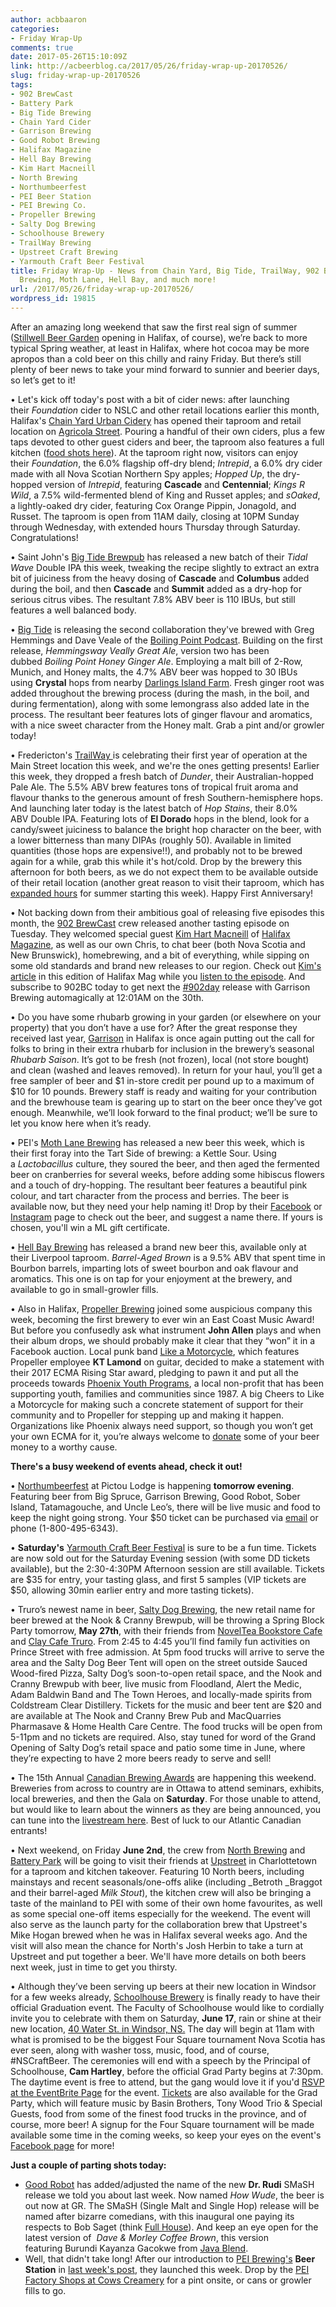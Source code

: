 ```yaml
---
author: acbbaaron
categories:
- Friday Wrap-Up
comments: true
date: 2017-05-26T15:10:09Z
link: http://acbeerblog.ca/2017/05/26/friday-wrap-up-20170526/
slug: friday-wrap-up-20170526
tags:
- 902 BrewCast
- Battery Park
- Big Tide Brewing
- Chain Yard Cider
- Garrison Brewing
- Good Robot Brewing
- Halifax Magazine
- Hell Bay Brewing
- Kim Hart Macneill
- North Brewing
- Northumbeerfest
- PEI Beer Station
- PEI Brewing Co.
- Propeller Brewing
- Salty Dog Brewing
- Schoolhouse Brewery
- TrailWay Brewing
- Upstreet Craft Brewing
- Yarmouth Craft Beer Festival
title: Friday Wrap-Up - News from Chain Yard, Big Tide, TrailWay, 902 BrewCast, Garrison
  Brewing, Moth Lane, Hell Bay, and much more!
url: /2017/05/26/friday-wrap-up-20170526/
wordpress_id: 19815
---
```


After an amazing long weekend that saw the first real sign of summer ([Stillwell Beer Garden](http://www.barstillwell.com/beergarden) opening in Halifax, of course), we’re back to more typical Spring weather, at least in Halifax, where hot cocoa may be more apropos than a cold beer on this chilly and rainy Friday. But there’s still plenty of beer news to take your mind forward to sunnier and beerier days, so let’s get to it!

• Let's kick off today's post with a bit of cider news: after launching their _Foundation_ cider to NSLC and other retail locations earlier this month, Halifax's [Chain Yard Urban Cidery](http://www.chainyardcider.com/) has opened their taproom and retail location on [Agricola Street](https://goo.gl/maps/zYwhuCxSbqs). Pouring a handful of their own ciders, plus a few taps devoted to other guest ciders and beer, the taproom also features a full kitchen ([food shots here](https://www.instagram.com/unchainedkitchen/)). At the taproom right now, visitors can enjoy their _Foundation_, the 6.0% flagship off-dry blend; _Intrepid_, a 6.0% dry cider made with all Nova Scotian Northern Spy apples; _Hopped Up_, the dry-hopped version of _Intrepid_, featuring **Cascade** and **Centennial**; _Kings R Wild_, a 7.5% wild-fermented blend of King and Russet apples; and _sOaked_, a lightly-oaked dry cider, featuring Cox Orange Pippin, Jonagold, and Russet. The taproom is open from 11AM daily, closing at 10PM Sunday through Wednesday, with extended hours Thursday through Saturday. Congratulations!

• Saint John's [Big Tide Brewpub](http://www.bigtidebrew.com/) has released a new batch of their _Tidal Wave_ Double IPA this week, tweaking the recipe slightly to extract an extra bit of juiciness from the heavy dosing of **Cascade** and **Columbus** added during the boil, and then **Cascade** and **Summit** added as a dry-hop for serious citrus vibes. The resultant 7.8% ABV beer is 110 IBUs, but still features a well balanced body.

• [Big Tide](http://www.bigtidebrew.com/) is releasing the second collaboration they've brewed with Greg Hemmings and Dave Veale of the [Boiling Point Podcast](http://www.hemmingscast.com/). Building on the first release, _Hemmingsway Veally Great Ale_, version two has been dubbed _Boiling Point Honey Ginger Ale_. Employing a malt bill of 2-Row, Munich, and Honey malts, the 4.7% ABV beer was hopped to 30 IBUs using **Crystal** hops from nearby [Darlings Island Farm](https://www.facebook.com/darlingsislandfarm/). Fresh ginger root was added throughout the brewing process (during the mash, in the boil, and during fermentation), along with some lemongrass also added late in the process. The resultant beer features lots of ginger flavour and aromatics, with a nice sweet character from the Honey malt. Grab a pint and/or growler today!

• Fredericton's [TrailWay ](http://www.trailwaybrewing.com/)is celebrating their first year of operation at the Main Street location this week, and we're the ones getting presents! Earlier this week, they dropped a fresh batch of _Dunder_, their Australian-hopped Pale Ale. The 5.5% ABV brew features tons of tropical fruit aroma and flavour thanks to the generous amount of fresh Southern-hemisphere hops. And launching later today is the latest batch of _Hop Stains_, their 8.0% ABV Double IPA. Featuring lots of **El Dorado** hops in the blend, look for a candy/sweet juiciness to balance the bright hop character on the beer, with a lower bitterness than many DIPAs (roughly 50). Available in limited quantities (those hops are expensive!!), and probably not to be brewed again for a while, grab this while it's hot/cold. Drop by the brewery this afternoon for both beers, as we do not expect them to be available outside of their retail location (another great reason to visit their taproom, which has [expanded hours](https://www.facebook.com/pg/trailwaybrewing/about/?ref=page_internal) for summer starting this week). Happy First Anniversary!

• Not backing down from their ambitious goal of releasing five episodes this month, the [902 BrewCast](http://www.902brewcast.com/) crew released another tasting episode on Tuesday. They welcomed special guest [Kim Hart Macneill](http://kimhartmacneill.ca/) of [Halifax Magazine](http://halifaxmag.com/), as well as our own Chris, to chat beer (both Nova Scotia and New Brunswick), homebrewing, and a bit of everything, while sipping on some old standards and brand new releases to our region. Check out [Kim's article](http://halifaxmag.com/food-wine-blog/must-try-beers-collaborating-with-902-brewcast/) in this edition of Halifax Mag while you [listen to the episode](https://902brewcast.simplecast.fm/23). And subscribe to 902BC today to get next the [#902day](https://twitter.com/search?f=tweets&vertical=default&q=%23902sday) release with Garrison Brewing automagically at 12:01AM on the 30th.

• Do you have some rhubarb growing in your garden (or elsewhere on your property) that you don’t have a use for? After the great response they received last year, [Garrison](http://garrisonbrewing.com/) in Halifax is once again putting out the call for folks to bring in their extra rhubarb for inclusion in the brewery’s seasonal _Rhubarb Saison_. It’s got to be fresh (not frozen), local (not store bought) and clean (washed and leaves removed). In return for your haul, you’ll get a free sampler of beer and $1 in-store credit per pound up to a maximum of $10 for 10 pounds. Brewery staff is ready and waiting for your contribution and the brewhouse team is gearing up to start on the beer once they’ve got enough. Meanwhile, we’ll look forward to the final product; we’ll be sure to let you know here when it’s ready.

• PEI's [Moth Lane Brewing](https://www.facebook.com/MothLaneBrewing/) has released a new beer this week, which is their first foray into the Tart Side of brewing: a Kettle Sour. Using a _Lactobacillus_ culture, they soured the beer, and then aged the fermented beer on cranberries for several weeks, before adding some hibiscus flowers and a touch of dry-hopping. The resultant beer features a beautiful pink colour, and tart character from the process and berries. The beer is available now, but they need your help naming it! Drop by their [Facebook](https://www.facebook.com/MothLaneBrewing/photos/a.472507026290726.1073741829.439691122905650/627651204109640/?type=3&theater) or [Instagram](https://www.instagram.com/p/BUic8GRloNf/) page to check out the beer, and suggest a name there. If yours is chosen, you'll win a ML gift certificate.

• [Hell Bay Brewing](http://www.hellbaybrewing.com/) has released a brand new beer this, available only at their Liverpool taproom. _Barrel-Aged Brown_ is a 9.5% ABV that spent time in Bourbon barrels, imparting lots of sweet bourbon and oak flavour and aromatics. This one is on tap for your enjoyment at the brewery, and available to go in small-growler fills.

• Also in Halifax, [Propeller Brewing](http://www.drinkpropeller.ca/) joined some auspicious company this week, becoming the first brewery to ever win an East Coast Music Award! But before you confusedly ask what instrument **John Allen** plays and when their album drops, we should probably make it clear that they “won” it in a Facebook auction. Local punk band [Like a Motorcycle](http://www.likeamotorcycle.com/#home), which features Propeller employee **KT Lamond** on guitar, decided to make a statement with their 2017 ECMA Rising Star award, pledging to pawn it and put all the proceeds towards [Phoenix Youth Programs](https://phoenixyouth.ca/), a local non-profit that has been supporting youth, families and communities since 1987. A big Cheers to Like a Motorcycle for making such a concrete statement of support for their community and to Propeller for stepping up and making it happen. Organizations like Phoenix always need support, so though you won’t get your own ECMA for it, you’re always welcome to [donate](https://www.canadahelps.org/dn/28681) some of your beer money to a worthy cause.

**There's a busy weekend of events ahead, check it out!**

• [Northumbeerfest](http://pictoulodge.com/northumbeerfest/) at Pictou Lodge is happening **tomorrow evening**. Featuring beer from Big Spruce, Garrison Brewing, Good Robot, Sober Island, Tatamagouche, and Uncle Leo’s, there will be live music and food to keep the night going strong. Your $50 ticket can be purchased via [email](mailto:reservations@pictoulodge.com) or phone (1-800-495-6343).

• **Saturday's** [Yarmouth Craft Beer Festival](https://www.yarmouthcraftbeer.com/) is sure to be a fun time. Tickets are now sold out for the Saturday Evening session (with some DD tickets available), but the 2:30-4:30PM Afternoon session are still available. Tickets are $35 for entry, your tasting glass, and first 5 samples (VIP tickets are $50, allowing 30min earlier entry and more tasting tickets).

• Truro’s newest name in beer, [Salty Dog Brewing](http://www.saltydogbrewco.ca/), the new retail name for beer brewed at the Nook & Cranny Brewpub, will be throwing a Spring Block Party tomorrow, **May 27th**, with their friends from [NovelTea Bookstore Cafe](http://www.ntbookstore.com/) and [Clay Cafe Truro](http://www.claycafetruro.com/). From 2:45 to 4:45 you’ll find family fun activities on Prince Street with free admission. At 5pm food trucks will arrive to serve the area and the Salty Dog Beer Tent will open on the street outside Sauced Wood-fired Pizza, Salty Dog’s soon-to-open retail space, and the Nook and Cranny Brewpub with beer, live music from Floodland, Alert the Medic, Adam Baldwin Band and The Town Heroes, and locally-made spirits from Coldstream Clear Distillery. Tickets for the music and beer tent are $20 and are available at The Nook and Cranny Brew Pub and MacQuarries Pharmasave & Home Health Care Centre. The food trucks will be open from 5-11pm and no tickets are required. Also, stay tuned for word of the Grand Opening of Salty Dog’s retail space and patio some time in June, where they’re expecting to have 2 more beers ready to serve and sell!

• The 15th Annual [Canadian Brewing Awards](https://www.canadianbrewingawards.com/) are happening this weekend. Breweries from across to country are in Ottawa to attend seminars, exhibits, local breweries, and then the Gala on **Saturday**. For those unable to attend, but would like to learn about the winners as they are being announced, you can tune into the [livestream here](https://www.canadianbrewingawards.com/live-stream/). Best of luck to our Atlantic Canadian entrants!

• Next weekend, on Friday **June 2nd**, the crew from [North Brewing](http://www.northbrewing.ca/) and [Battery Park](http://batterypark.ca/) will be going to visit their friends at [Upstreet](http://upstreetcraftbrewing.com) in Charlottetown for a taproom and kitchen takeover. Featuring 10 North beers, including mainstays and recent seasonals/one-offs alike (including _Betroth _Braggot and their barrel-aged _Milk Stout_), the kitchen crew will also be bringing a taste of the mainland to PEI with some of their own home favourites, as well as some special one-off items especially for the weekend. The event will also serve as the launch party for the collaboration brew that Upstreet's Mike Hogan brewed when he was in Halifax several weeks ago. And the visit will also mean the chance for North's Josh Herbin to take a turn at Upstreet and put together a beer. We'll have more details on both beers next week, just in time to get you thirsty.

• Although they’ve been serving up beers at their new location in Windsor for a few weeks already, [Schoolhouse Brewery](http://schoolhousebrewery.ca/) is finally ready to have their official Graduation event. The Faculty of Schoolhouse would like to cordially invite you to celebrate with them on Saturday, **June 17**, rain or shine at their new location,  [40 Water St. in Windsor, NS.](http://maps.apple.com/?q=40%20Water%20St.%20in%20Windsor,%20NS.) The day will begin at 11am with what is promised to be the biggest Four Square tournament Nova Scotia has ever seen, along with washer toss, music, food, and of course, #NSCraftBeer. The ceremonies will end with a speech by the Principal of Schoolhouse, **Cam Hartley**, before the official Grad Party begins at 7:30pm. The daytime event is free to attend, but the gang would love it if you'd [RSVP at the EventBrite Page](https://www.eventbrite.ca/e/schoolhouse-brewery-graduation-2017-grad-party-tickets-34574051920#tickets) for the event. [Tickets](https://www.eventbrite.ca/e/schoolhouse-brewery-graduation-2017-grad-party-tickets-34574051920#tickets) are also available for the Grad Party, which will feature music by Basin Brothers, Tony Wood Trio & Special Guests, food from some of the finest food trucks in the province, and of course, more beer! A signup for the Four Square tournament will be made available some time in the coming weeks, so keep your eyes on the event's [Facebook page](https://www.facebook.com/events/447653175584740/) for more!

**Just a couple of parting shots today:**

- [Good Robot](http://goodrobotbrewing.ca) has added/adjusted the name of the new **Dr. Rudi** SMaSH release we told you about last week. Now named _How Wude_, the beer is out now at GR. The SMaSH (Single Malt and Single Hop) release will be named after bizarre comedians, with this inaugural one paying its respects to Bob Saget (think [Full House](https://media.giphy.com/media/Dc0MtbBpdkrjG/giphy.gif)). And keep an eye open for the latest version of  _Dave & Morley Coffee Brown_, this version featuring Burundi Kayanza Gacokwe from [Java Blend](http://javablendcoffee.com/).
- Well, that didn't take long! After our introduction to [PEI Brewing's](http://peibrewingcompany.com/) **Beer Station** in [last week's post](http://acbeerblog.ca/2017/05/19/friday-wrap-up-20170519/), they launched this week. Drop by the [PEI Factory Shops at Cows Creamery](http://peifactoryshops.com/) for a pint onsite, or cans or growler fills to go.
